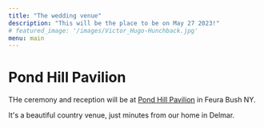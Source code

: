 ```yaml
---
title: "The wedding venue"
description: "This will be the place to be on May 27 2023!"
# featured_image: '/images/Victor_Hugo-Hunchback.jpg'
menu: main
---
```


# Pond Hill Pavilion

THe ceremony and reception will be at [Pond Hill Pavilion](https://pondhillpavilion.com) in Feura Bush NY.

It's a beautiful country venue, just minutes from our home in Delmar.

